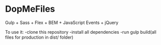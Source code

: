 # DopMeFiles
Gulp + Sass + Flex + BEM + JavaScript Events + jQuery

To use it:
-clone this repository
-install all dependencies
-run gulp build(all files for production in dist/ folder)


